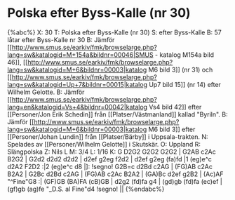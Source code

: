 # Polska efter Byss-Kalle (nr 30)

{%abc%}
X: 30
T: Polska efter Byss-Kalle (nr 30)
S: efter Byss-Kalle
B: 57 låtar efter Byss-Kalle nr 30
B: Jämför [[http://www.smus.se/earkiv/fmk/browselarge.php?lang=sw&katalogid=M+154a&bildnr=00046|SMUS - katalog M154a bild 46]], [[http://www.smus.se/earkiv/fmk/browselarge.php?lang=sw&katalogid=M+6&bildnr=00003|katalog M6 bild 3]] (nr 31) och [[http://www.smus.se/earkiv/fmk/browselarge.php?lang=sw&katalogid=Up+7&bildnr=00015|katalog Up7 bild 15]] (nr 14) efter Wilhelm Gelotte.
B: Jämför [[http://www.smus.se/earkiv/fmk/browselarge.php?lang=en&katalogid=Vs+4&bildnr=00042|katalog Vs4 bild 42]] efter [[Personer/Jon Erik Schedin]] från [[Platser/Västmanland]] kallad "Byriln".
B: Jämför [[http://www.smus.se/earkiv/fmk/browselarge.php?lang=sw&katalogid=M+6&bildnr=00003|katalog M6 bild 3]] efter [[Personer/Johan Lundin]] från [[Platser/Bärby]] i Uppsala-trakten.
N: Spelades av [[Personer/Wilhelm Gelotte]] i Skutskär.
O: Uppland
R: Slängpolska
Z: Nils L
M: 3/4
L: 1/16
K: G
D2G2 G2G2 G2G2 | G2AB c2Ac B2G2 | G2d2 d2d2 d2d2 | d2ef g2eg f2d2 |
d2ef g2eg (fa)fd |1 (eg)e^c d2A2 F2D2 :|2 (eg)e^c d8 |]: !segno! G2B=c d2Bd c2AG |
(FG)AB c2Ac B2A2 | G2Bc d2Bd c2AG | (FG)AB c2Ac B2A2 |
(GA)Bc d2ef g2B2 | (Ac)AF "^Fine"G8 :| (GF)GB (BA)FA (cB)GB |
d2g2 (fd)fa g4 | (gd)gb (fd)fa (ec)ef | (gf)gb (ag)fe "_D.S. al Fine"d4 !segno! ||
{%endabc%}

